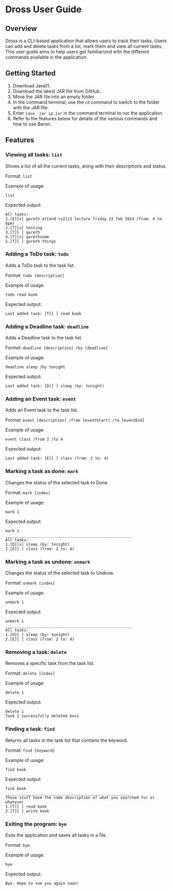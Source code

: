 # Dross User Guide

## Overview
Dross is a CLI-based application that allows users to track their tasks. Users can
add and delete tasks from a list, mark them and view all current tasks. This user guide aims to
help users get familiarized with the different commands available in the application.

## Getting Started
1. Download Java11.
2. Download the latest JAR file from GitHub.
3. Move the JAR file into an empty folder.
4. In the command terminal, use the `cd` command to switch to the
   folder with the JAR file.
5. Enter `java -jar ip.jar` in the command terminal to run the application.
6. Refer to the features below for details of the various commands and how to use Baron.

## Features

### Viewing all tasks: `list`

Shows a list of all the current tasks, along with their
descriptions and status.

Format: `list`

Example of usage:

```
list
```

Expected output:
```
All tasks:
1.[E][x] gareth attend cs2113 lecture friday 23 feb 2024 (from: 4 to: 6pm)
2.[T][x] testing
3.[T][ ] gareth
4.[T][x] garethsome
5.[T][ ] gareth things
```

### Adding a ToDo task: `todo`

Adds a ToDo task to the task list.

Format: `todo [description]`

Example of usage:

```
todo read book
```

Expected output:
```
Last added task: [T][ ] read book
```

### Adding a Deadline task: `deadline`

Adds a Deadline task to the task list.

Format: `deadline [description] /by [deadline]`

Example of usage:

```
deadline sleep /by tonight
```

Expected output:
```
Last added task: [D][ ] sleep (by: tonight)
```

### Adding an Event task: `event`

Adds an Event task to the task list.

Format: `event [description] /from [eventStart] /to [eventEnd]`

Example of usage:

```
event class /from 2 /to 4
```

Expected output:
```
Last added task: [E][ ] class (from: 2 to: 4)
```

### Marking a task as done: `mark`

Changes the status of the selected task to Done.

Format: `mark [index]`

Example of usage:

```
mark 1
```

Expected output:
```
mark 1
_______________________________________________________
All tasks:
1.[D][x] sleep (by: tonight)
2.[E][ ] class (from: 2 to: 4)
```

### Marking a task as undone: `unmark`

Changes the status of the selected task to Undone.

Format: `unmark [index]`

Example of usage:

```
unmark 1
```

Expected output:
```
unmark 1
_______________________________________________________
All tasks:
1.[D][ ] sleep (by: tonight)
2.[E][ ] class (from: 2 to: 4)
```

### Removing a task: `delete`

Removes a specific task from the task list.

Format: `delete [index]`

Example of usage:

```
delete 1
```

Expected output:
```
delete 1
Task 1 successfully deleted boss
```

### Finding a task: `find`

Returns all tasks in the task list that contains the keyword.

Format: `find [keyword]`

Example of usage:

```
find book
```

Expected output:
```
find book
_______________________________________________________
These stuff have the same description of what you searched for or whatever
1.[T][ ] read book
2.[T][ ] write book
```

### Exiting the program: `bye`

Exits the application and saves all tasks in a file.

Format: `bye`

Example of usage:

```
bye
```

Expected output:
```
Bye. Hope to see you again soon!
```
